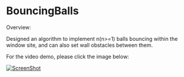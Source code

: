 BouncingBalls
=============

Overview: 

Designed an algorithm to implement n(n>=1) balls bouncing within the window site,
and can also set wall obstacles between them.

For the video demo, please click the image below:

[![ScreenShot](http://i58.tinypic.com/2ezp8wj.jpg)](http://youtu.be/vZOsfFx9YXU)


